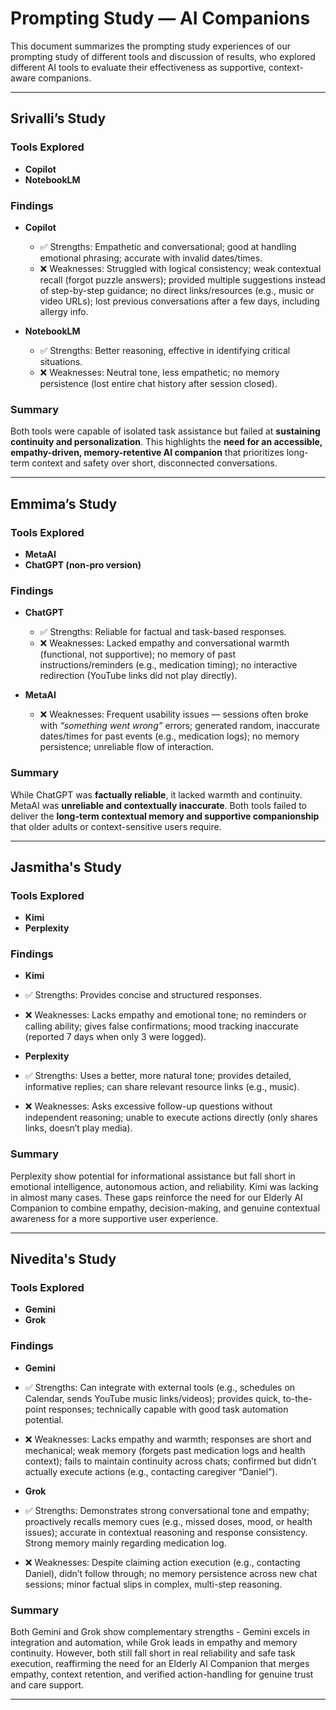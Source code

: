 # Prompting Study — AI Companions

This document summarizes the prompting study experiences of our prompting study of different tools and discussion of results, who explored different AI tools to evaluate their effectiveness as supportive, context-aware companions.

---

## Srivalli’s Study

### Tools Explored
- **Copilot**
- **NotebookLM**

### Findings
- **Copilot**
  - ✅ Strengths: Empathetic and conversational; good at handling emotional phrasing; accurate with invalid dates/times.
  - ❌ Weaknesses: Struggled with logical consistency; weak contextual recall (forgot puzzle answers); provided multiple suggestions instead of step-by-step guidance; no direct links/resources (e.g., music or video URLs); lost previous conversations after a few days, including allergy info.

- **NotebookLM**
  - ✅ Strengths: Better reasoning, effective in identifying critical situations.
  - ❌ Weaknesses: Neutral tone, less empathetic; no memory persistence (lost entire chat history after session closed).

### Summary
Both tools were capable of isolated task assistance but failed at **sustaining continuity and personalization**. This highlights the **need for an accessible, empathy-driven, memory-retentive AI companion** that prioritizes long-term context and safety over short, disconnected conversations.

---

## Emmima’s Study

### Tools Explored
- **MetaAI**
- **ChatGPT (non-pro version)**

### Findings
- **ChatGPT**
  - ✅ Strengths: Reliable for factual and task-based responses.
  - ❌ Weaknesses: Lacked empathy and conversational warmth (functional, not supportive); no memory of past instructions/reminders (e.g., medication timing); no interactive redirection (YouTube links did not play directly).

- **MetaAI**
  - ❌ Weaknesses: Frequent usability issues — sessions often broke with *“something went wrong”* errors; generated random, inaccurate dates/times for past events (e.g., medication logs); no memory persistence; unreliable flow of interaction.

### Summary
While ChatGPT was **factually reliable**, it lacked warmth and continuity. MetaAI was **unreliable and contextually inaccurate**. Both tools failed to deliver the **long-term contextual memory and supportive companionship** that older adults or context-sensitive users require.

---

## Jasmitha's Study

### Tools Explored

- **Kimi**
- **Perplexity**

### Findings

- **Kimi**
- ✅ Strengths: Provides concise and structured responses.
- ❌ Weaknesses: Lacks empathy and emotional tone; no reminders or calling ability; gives false confirmations; mood tracking inaccurate (reported 7 days when only 3 were logged).

- **Perplexity**
- ✅ Strengths: Uses a better, more natural tone; provides detailed, informative replies; can share relevant resource links (e.g., music).
- ❌ Weaknesses: Asks excessive follow-up questions without independent reasoning; unable to execute actions directly (only shares links, doesn’t play media).

### Summary

Perplexity show potential for informational assistance but fall short in emotional intelligence, autonomous action, and reliability. Kimi was lacking in almost many cases. These gaps reinforce the need for our Elderly AI Companion to combine empathy, decision-making, and genuine contextual awareness for a more supportive user experience.

---
## Nivedita's Study
### Tools Explored
- **Gemini**
- **Grok**

### Findings

- **Gemini**
  
- ✅ Strengths: Can integrate with external tools (e.g., schedules on Calendar, sends YouTube music links/videos); provides quick, to-the-point responses; technically capable with good task automation potential.
- ❌ Weaknesses: Lacks empathy and warmth; responses are short and mechanical; weak memory (forgets past medication logs and health context); fails to maintain continuity across chats; confirmed but didn’t actually execute actions (e.g., contacting caregiver “Daniel”).
- **Grok** 
- ✅ Strengths: Demonstrates strong conversational tone and empathy; proactively recalls memory cues (e.g., missed doses, mood, or health issues); accurate in contextual reasoning and response consistency. Strong memory mainly regarding medication log.
- ❌ Weaknesses: Despite claiming action execution (e.g., contacting Daniel), didn’t follow through; no memory persistence across new chat sessions; minor factual slips in complex, multi-step reasoning.

### Summary
Both Gemini and Grok show complementary strengths - Gemini excels in integration and automation, while Grok leads in empathy and memory continuity. However, both still fall short in real reliability and safe task execution, reaffirming the need for an Elderly AI Companion that merges empathy, context retention, and verified action-handling for genuine trust and care support.

---
